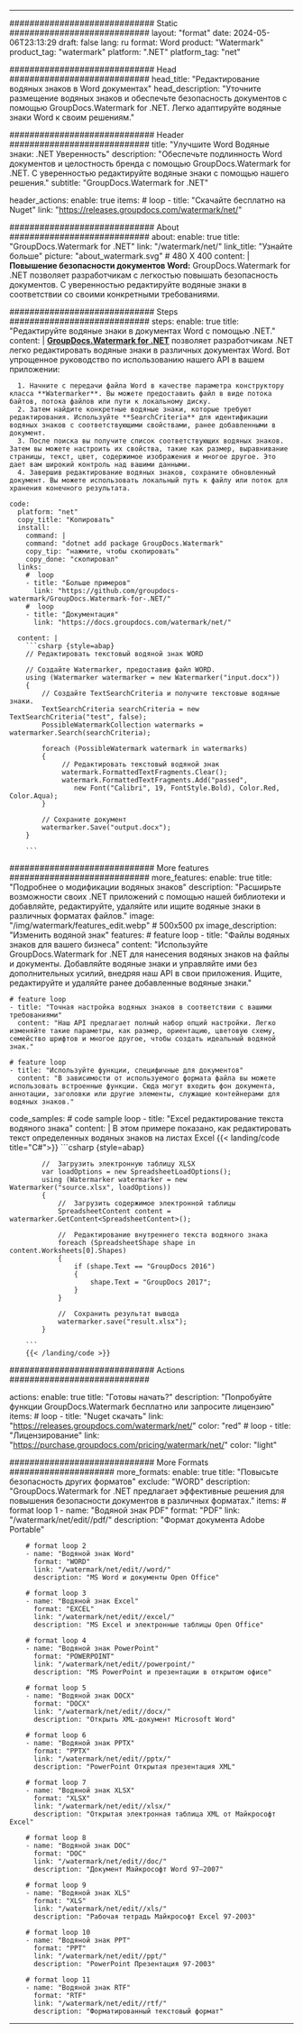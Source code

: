 
---
############################# Static ############################
layout: "format"
date:  2024-05-06T23:13:29
draft: false
lang: ru
format: Word
product: "Watermark"
product_tag: "watermark"
platform: ".NET"
platform_tag: "net"

############################# Head ############################
head_title: "Редактирование водяных знаков в Word документах"
head_description: "Уточните размещение водяных знаков и обеспечьте безопасность документов с помощью GroupDocs.Watermark for .NET. Легко адаптируйте водяные знаки Word к своим решениям."

############################# Header ############################
title: "Улучшите Word Водяные знаки: .NET Уверенность" 
description: "Обеспечьте подлинность Word документов и целостность бренда с помощью GroupDocs.Watermark for .NET. С уверенностью редактируйте водяные знаки с помощью нашего решения."
subtitle: "GroupDocs.Watermark for .NET" 

header_actions:
  enable: true
  items:
    #  loop
    - title: "Скачайте бесплатно на Nuget"
      link: "https://releases.groupdocs.com/watermark/net/"
      
############################# About ############################
about:
    enable: true
    title: "GroupDocs.Watermark for .NET"
    link: "/watermark/net/"
    link_title: "Узнайте больше"
    picture: "about_watermark.svg" # 480 X 400
    content: |
       **Повышение безопасности документов Word:** GroupDocs.Watermark for .NET позволяет разработчикам с легкостью повышать безопасность документов. С уверенностью редактируйте водяные знаки в соответствии со своими конкретными требованиями.

############################# Steps ############################
steps:
    enable: true
    title: "Редактируйте водяные знаки в документах Word с помощью .NET."
    content: |
      **[GroupDocs.Watermark for .NET](https://products.groupdocs.com/watermark/net/)** позволяет разработчикам .NET легко редактировать водяные знаки в различных документах Word. Вот упрощенное руководство по использованию нашего API в вашем приложении:
      
      1. Начните с передачи файла Word в качестве параметра конструктору класса **Watermarker**. Вы можете предоставить файл в виде потока байтов, потока файлов или пути к локальному диску.
      2. Затем найдите конкретные водяные знаки, которые требуют редактирования. Используйте **SearchCriteria** для идентификации водяных знаков с соответствующими свойствами, ранее добавленными в документ.
      3. После поиска вы получите список соответствующих водяных знаков. Затем вы можете настроить их свойства, такие как размер, выравнивание страницы, текст, цвет, содержимое изображения и многое другое. Это дает вам широкий контроль над вашими данными.
      4. Завершив редактирование водяных знаков, сохраните обновленный документ. Вы можете использовать локальный путь к файлу или поток для хранения конечного результата.
   
    code:
      platform: "net"
      copy_title: "Копировать"
      install:
        command: |
        command: "dotnet add package GroupDocs.Watermark"
        copy_tip: "нажмите, чтобы скопировать"
        copy_done: "скопировал"
      links:
        #  loop
        - title: "Больше примеров"
          link: "https://github.com/groupdocs-watermark/GroupDocs.Watermark-for-.NET/"
        #  loop
        - title: "Документация"
          link: "https://docs.groupdocs.com/watermark/net/"
          
      content: |
        ```csharp {style=abap}
        // Редактировать текстовый водяной знак WORD

        // Создайте Watermarker, предоставив файл WORD.
        using (Watermarker watermarker = new Watermarker("input.docx"))
        {
            // Создайте TextSearchCriteria и получите текстовые водяные знаки.
            TextSearchCriteria searchCriteria = new TextSearchCriteria("test", false);
            PossibleWatermarkCollection watermarks = watermarker.Search(searchCriteria);

            foreach (PossibleWatermark watermark in watermarks)
            {
                 // Редактировать текстовый водяной знак
                 watermark.FormattedTextFragments.Clear();
                 watermark.FormattedTextFragments.Add("passed", 
                    new Font("Calibri", 19, FontStyle.Bold), Color.Red, Color.Aqua);
            }

            // Сохраните документ
            watermarker.Save("output.docx");
        }
        
        ```            

############################# More features ############################
more_features:
  enable: true
  title: "Подробнее о модификации водяных знаков"
  description: "Расширьте возможности своих .NET приложений с помощью нашей библиотеки и добавляйте, редактируйте, удаляйте или ищите водяные знаки в различных форматах файлов."
  image: "/img/watermark/features_edit.webp" # 500x500 px
  image_description: "Изменить водяной знак"
  features:
    # feature loop
    - title: "Файлы водяных знаков для вашего бизнеса"
      content: "Используйте GroupDocs.Watermark for .NET для нанесения водяных знаков на файлы и документы. Добавляйте водяные знаки и управляйте ими без дополнительных усилий, внедряя наш API в свои приложения. Ищите, редактируйте и удаляйте ранее добавленные водяные знаки."

    # feature loop
    - title: "Точная настройка водяных знаков в соответствии с вашими требованиями"
      content: "Наш API предлагает полный набор опций настройки. Легко изменяйте такие параметры, как размер, ориентацию, цветовую схему, семейство шрифтов и многое другое, чтобы создать идеальный водяной знак."

    # feature loop
    - title: "Используйте функции, специфичные для документов"
      content: "В зависимости от используемого формата файла вы можете использовать встроенные функции. Сюда могут входить фон документа, аннотации, заголовки или другие элементы, служащие контейнерами для водяных знаков."
      
  code_samples:
    # code sample loop
    - title: "Excel редактирование текста водяного знака"
      content: |
        В этом примере показано, как редактировать текст определенных водяных знаков на листах Excel
        {{< landing/code title="C#">}}
        ```csharp {style=abap}
        
            //  Загрузить электронную таблицу XLSX
            var loadOptions = new SpreadsheetLoadOptions();
            using (Watermarker watermarker = new Watermarker("source.xlsx", loadOptions))
            {
                //  Загрузить содержимое электронной таблицы
                SpreadsheetContent content = watermarker.GetContent<SpreadsheetContent>();

                //  Редактирование внутреннего текста водяного знака
                foreach (SpreadsheetShape shape in content.Worksheets[0].Shapes)
                {
                    if (shape.Text == "GroupDocs 2016")
                    {
                        shape.Text = "GroupDocs 2017";
                    }
                }

                //  Сохранить результат вывода
                watermarker.save("result.xlsx");
            }

        ```
        {{< /landing/code >}}


############################# Actions ############################

actions:
  enable: true
  title: "Готовы начать?"
  description: "Попробуйте функции GroupDocs.Watermark бесплатно или запросите лицензию"
  items:
    #  loop
    - title: "Nuget скачать"
      link: "https://releases.groupdocs.com/watermark/net/"
      color: "red"
        #  loop
    - title: "Лицензирование"
      link: "https://purchase.groupdocs.com/pricing/watermark/net/"
      color: "light"


############################# More Formats #####################
more_formats:
    enable: true
    title: "Повысьте безопасность других форматов"
    exclude: "WORD"
    description: "GroupDocs.Watermark for .NET предлагает эффективные решения для повышения безопасности документов в различных форматах."
    items: 
        # format loop 1
        - name: "Водяной знак PDF"
          format: "PDF"
          link: "/watermark/net/edit//pdf/"
          description: "Формат документа Adobe Portable"

        # format loop 2
        - name: "Водяной знак Word"
          format: "WORD"
          link: "/watermark/net/edit//word/"
          description: "MS Word и документы Open Office"
          
        # format loop 3
        - name: "Водяной знак Excel"
          format: "EXCEL"
          link: "/watermark/net/edit//excel/"
          description: "MS Excel и электронные таблицы Open Office"

        # format loop 4
        - name: "Водяной знак PowerPoint"
          format: "POWERPOINT"
          link: "/watermark/net/edit//powerpoint/"
          description: "MS PowerPoint и презентации в открытом офисе"

        # format loop 5
        - name: "Водяной знак DOCX"
          format: "DOCX"
          link: "/watermark/net/edit//docx/"
          description: "Открыть XML-документ Microsoft Word"
          
        # format loop 6
        - name: "Водяной знак PPTX"
          format: "PPTX"
          link: "/watermark/net/edit//pptx/"
          description: "PowerPoint Открытая презентация XML"
          
        # format loop 7
        - name: "Водяной знак XLSX"
          format: "XLSX"
          link: "/watermark/net/edit//xlsx/"
          description: "Открытая электронная таблица XML от Майкрософт Excel"

        # format loop 8
        - name: "Водяной знак DOC"
          format: "DOC"
          link: "/watermark/net/edit//doc/"
          description: "Документ Майкрософт Word 97—2007"

        # format loop 9
        - name: "Водяной знак XLS"
          format: "XLS"
          link: "/watermark/net/edit//xls/"
          description: "Рабочая тетрадь Майкрософт Excel 97-2003"

        # format loop 10
        - name: "Водяной знак PPT"
          format: "PPT"
          link: "/watermark/net/edit//ppt/"
          description: "PowerPoint Презентация 97-2003"

        # format loop 11
        - name: "Водяной знак RTF"
          format: "RTF"
          link: "/watermark/net/edit//rtf/"
          description: "Форматированный текстовый формат"

---